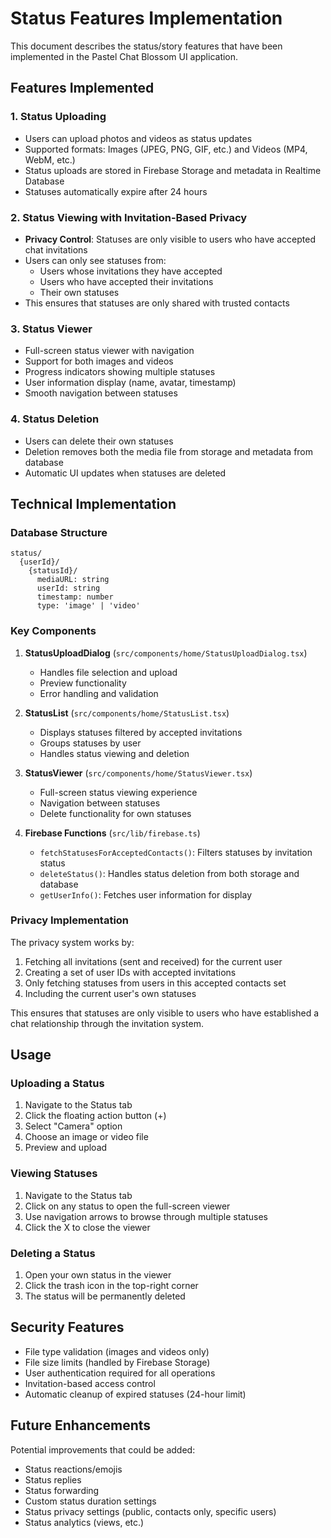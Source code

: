 # Status Features Implementation

This document describes the status/story features that have been implemented in the Pastel Chat Blossom UI application.

## Features Implemented

### 1. Status Uploading
- Users can upload photos and videos as status updates
- Supported formats: Images (JPEG, PNG, GIF, etc.) and Videos (MP4, WebM, etc.)
- Status uploads are stored in Firebase Storage and metadata in Realtime Database
- Statuses automatically expire after 24 hours

### 2. Status Viewing with Invitation-Based Privacy
- **Privacy Control**: Statuses are only visible to users who have accepted chat invitations
- Users can only see statuses from:
  - Users whose invitations they have accepted
  - Users who have accepted their invitations
  - Their own statuses
- This ensures that statuses are only shared with trusted contacts

### 3. Status Viewer
- Full-screen status viewer with navigation
- Support for both images and videos
- Progress indicators showing multiple statuses
- User information display (name, avatar, timestamp)
- Smooth navigation between statuses

### 4. Status Deletion
- Users can delete their own statuses
- Deletion removes both the media file from storage and metadata from database
- Automatic UI updates when statuses are deleted

## Technical Implementation

### Database Structure
```
status/
  {userId}/
    {statusId}/
      mediaURL: string
      userId: string
      timestamp: number
      type: 'image' | 'video'
```

### Key Components

1. **StatusUploadDialog** (`src/components/home/StatusUploadDialog.tsx`)
   - Handles file selection and upload
   - Preview functionality
   - Error handling and validation

2. **StatusList** (`src/components/home/StatusList.tsx`)
   - Displays statuses filtered by accepted invitations
   - Groups statuses by user
   - Handles status viewing and deletion

3. **StatusViewer** (`src/components/home/StatusViewer.tsx`)
   - Full-screen status viewing experience
   - Navigation between statuses
   - Delete functionality for own statuses

4. **Firebase Functions** (`src/lib/firebase.ts`)
   - `fetchStatusesForAcceptedContacts()`: Filters statuses by invitation status
   - `deleteStatus()`: Handles status deletion from both storage and database
   - `getUserInfo()`: Fetches user information for display

### Privacy Implementation

The privacy system works by:
1. Fetching all invitations (sent and received) for the current user
2. Creating a set of user IDs with accepted invitations
3. Only fetching statuses from users in this accepted contacts set
4. Including the current user's own statuses

This ensures that statuses are only visible to users who have established a chat relationship through the invitation system.

## Usage

### Uploading a Status
1. Navigate to the Status tab
2. Click the floating action button (+)
3. Select "Camera" option
4. Choose an image or video file
5. Preview and upload

### Viewing Statuses
1. Navigate to the Status tab
2. Click on any status to open the full-screen viewer
3. Use navigation arrows to browse through multiple statuses
4. Click the X to close the viewer

### Deleting a Status
1. Open your own status in the viewer
2. Click the trash icon in the top-right corner
3. The status will be permanently deleted

## Security Features

- File type validation (images and videos only)
- File size limits (handled by Firebase Storage)
- User authentication required for all operations
- Invitation-based access control
- Automatic cleanup of expired statuses (24-hour limit)

## Future Enhancements

Potential improvements that could be added:
- Status reactions/emojis
- Status replies
- Status forwarding
- Custom status duration settings
- Status privacy settings (public, contacts only, specific users)
- Status analytics (views, etc.) 